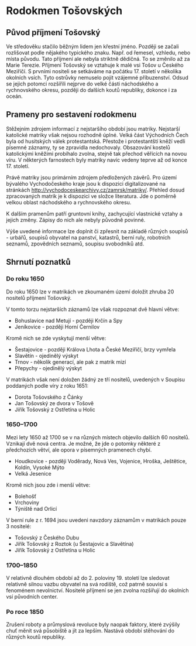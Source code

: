 # Rodokmen Tošovských

## Původ příjmení Tošovský

Ve středověku stačilo běžným lidem jen křestní jméno. Později se začali rozlišovat podle nějakého typického znaku. Např. od řemesel, vzhledu, nebo místa původu. Tato příjmení ale nebyla striktně dědičná. To se změnilo až za Marie Terezie. Příjmení Tošovský se vztahuje k malé vsi Tošov u Českého Meziříčí. S prvními nositeli se setkáváme na počátku 17. století v několika okolních vsích. Tyto ostrůvky nemuselo pojit vzájemné příbuzenství. Odsud se jejich potomci rozšířili nejprve do velké části náchodského a rychnovského okresu, později do dalších koutů republiky, dokonce i za oceán.

## Prameny pro sestavení rodokmenu

Stěžejním zdrojem informací z nejstaršího období jsou matriky. Nejstarší katolické matriky však nejsou rozhodně úplné. Velká část Východních Čech byla od husitských válek protestantská. Přestože i protestantští kněží vedli písemné záznamy, ty se zpravidla nedochovaly. Obsazování kostelů katolickými kněžími probíhalo zvolna, stejně tak přechod věřících na novou víru. V některých farnostech byly matriky navíc vedeny teprve až od konce 17. století.

Právě matriky jsou primárním zdrojem předložených závěrů. Pro území bývalého Vychodočeského kraje jsou k dispozici digitalizované na stránkách http://vychodoceskearchivy.cz/zamrsk/matriky/. Přehled dosud zpracovaných matrik je k dispozici ve složce literatura. Jde o poměrně velkou oblast náchodského a rychnovského okresu.

K dalším pramenům patří gruntovní knihy, zachycující vlastnické vztahy a jejich změny. Zápisy do nich ale nebyly původně povinné. 

Výše uvedené informace lze doplnit či zpřesnit na základě různých soupisů - urbářů, soupisů obyvatel na panství, katastrů, berní ruly, robotních seznamů, zpovědních seznamů, soupisu svobodníků atd.

## Shrnutí poznatků

### Do roku 1650

Do roku 1650 lze v matrikách ve zkoumaném území doložit zhruba 20 nositelů příjmení Tošovský. 

V tomto torzu nejstarších záznamů lze však rozpoznat dvě hlavní větve:
* Bohuslavice nad Metují - později Krčín a Spy
* Jeníkovice - později Horní Černilov

Kromě nich se zde vyskytují menší větve:
* Šestajovice - později Králova Lhota a České Meziřičí, brzy vymřela
* Slavětín - ojedinělý výskyt
* Trnov - několik generací, ale pak z matrik mizí
* Přepychy - ojedinělý výskyt

V matrikách však není doložen žádný ze tří nositelů, uvedených v Soupisu poddaných podle víry z roku 1651:
* Dorota Tošovského z Čánky
* Jan Tošovský ze dvora v Tošově
* Jiřík Tošovský z Ostřetína u Holic

### 1650–1700

Mezi lety 1650 až 1700 se v na různých místech objevilo dalších 60 nositelů. Vznikají dvě nová centra. Je možné, že jde o potomky některé z předchozích větví, ale opora v písemných pramenech chybí.
* Houdkovice - později Voděrady, Nová Ves, Vojenice, Hroška, Ještětice, Koldín, Vysoké Mýto
* Velká Jesenice

Kromě nich jsou zde i menší větve:
* Bolehošť
* Vrchoviny
* Týniště nad Orlicí

V berní rule z r. 1694 jsou uvedeni navzdory záznamům v matrikách pouze 3 nositelé:
* Tošovský z Českého Dubu
* Jiřík Tošovský z Roztok (u Šestajovic a Slavětína)
* Jiřík Tošovský z Ostřetína u Holic

### 1700–1850

V relativně dlouhém období až do 2. poloviny 19. století lze sledovat relativně silnou vazbu obyvatel na svá rodiště, což patrně souvisí s fenoménem nevolnictví. Nositelé příjmení se jen zvolna rozšiřují do okolních vsí původních center.

### Po roce 1850

Zrušení roboty a průmyslová revoluce byly naopak faktory, které zvýšily chuť měnit svá působiště a jít za lepším. Nastává období stěhování do různých koutů republiky.
